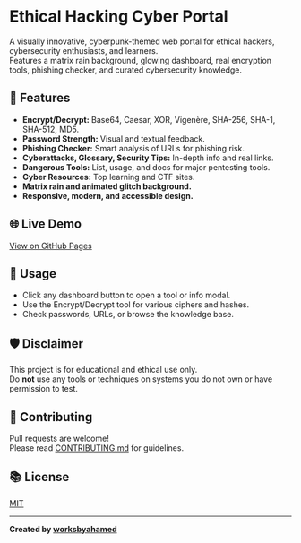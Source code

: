 # Ethical Hacking Cyber Portal

A visually innovative, cyberpunk-themed web portal for ethical hackers, cybersecurity enthusiasts, and learners.  
Features a matrix rain background, glowing dashboard, real encryption tools, phishing checker, and curated cybersecurity knowledge.

## 🚀 Features

- **Encrypt/Decrypt:** Base64, Caesar, XOR, Vigenère, SHA-256, SHA-1, SHA-512, MD5.
- **Password Strength:** Visual and textual feedback.
- **Phishing Checker:** Smart analysis of URLs for phishing risk.
- **Cyberattacks, Glossary, Security Tips:** In-depth info and real links.
- **Dangerous Tools:** List, usage, and docs for major pentesting tools.
- **Cyber Resources:** Top learning and CTF sites.
- **Matrix rain and animated glitch background.**
- **Responsive, modern, and accessible design.**

## 🌐 Live Demo

[View on GitHub Pages](https://worksbyahamed.github.io/ethical-hacking-portal/)

## 📄 Usage

- Click any dashboard button to open a tool or info modal.
- Use the Encrypt/Decrypt tool for various ciphers and hashes.
- Check passwords, URLs, or browse the knowledge base.

## 🛡️ Disclaimer

This project is for educational and ethical use only.  
Do **not** use any tools or techniques on systems you do not own or have permission to test.

## 🙌 Contributing

Pull requests are welcome!  
Please read [CONTRIBUTING.md](CONTRIBUTING.md) for guidelines.

## 📚 License

[MIT](LICENSE)

---

**Created by [worksbyahamed](https://github.com/worksbyahamed)**
